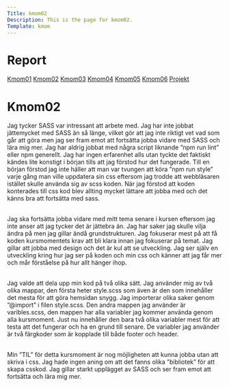 ```yaml
---
Title: kmom02
Description: This is the page for kmom02.
Template: kmom
---
```


Report
==========================

<div class="container-report">
<div class="kmom-report report">
    <a class="kmom-a" href="kmom01">Kmom01</a>
    <a class="kmom-a" href="kmom02">Kmom02</a>
    <a class="kmom-a" href="kmom03">Kmom03</a>
    <a class="kmom-a" href="kmom04">Kmom04</a>
    <a class="kmom-a" href="kmom05">Kmom05</a>
    <a class="kmom-a" href="kmom06">Kmom06</a>
    <a class="kmom-a" href="kmom10">Projekt</a>
</div>
<div class="kmom-report text">
    <h1>Kmom02</h1>
Jag tycker SASS var intressant att arbete med. Jag har inte jobbat jättemycket med SASS än så länge, vilket gör att jag inte riktigt vet vad som går att göra men jag ser fram emot att fortsätta jobba vidare med SASS och lära mig mer. Jag har aldrig jobbat med några script liknande ”npm run lint” eller npm generellt. Jag har ingen erfarenhet alls utan tyckte det faktiskt kändes lite konstigt i början tills att jag förstod hur det fungerade. Till en början förstod jag inte häller att man var tvungen att köra ”npm run style” varje gång man ville uppdatera sin css eftersom jag trodde att webbläsaren istället skulle använda sig av scss koden. När jag förstod att koden konterades till css kod blev allting mycket lättare att jobba med och det känns bra att fortsätta med sass.<br><br>
 
Jag ska fortsätta jobba vidare med mitt tema senare i kursen eftersom jag inte anser att jag tycker det är jättebra än. Jag har saker jag skulle vilja ändra på men jag gillar ändå grundstrukturen. Jag fokuserar mest på att få koden kursmomentets krav att bli klara innan jag fokuserar på temat. Jag gillar att jobba med design och det är kul att se utveckling. Jag ser själv en utveckling kring hur jag ser på koden och min css och känner att jag får mer och mår förståelse på hur allt hänger ihop.<br><br> 

Jag valde att dela upp min kod på två olika sätt. Jag använder mig av två olika mappar, den första heter style.scss som även är den som innehåller det mesta för att göra hemsidan snygg. Jag importerar olika saker genom ”@import” i filen style.scss. Den andra mappen jag använder är varibles.scss, den mappen har alla variabler jag kommer använda genom alla kursmoment. Just nu innehåller den bara två olika variabler mest för att testa att det fungerar och ha en grund till senare. De variabler jag använder är två färgkoder som är kopplade till både footer och header.<br><br>

Min ”TIL” för detta kursmoment är nog möjligheten att kunna jobba utan att skriva i css. Jag hade ingen aning om att det fanns olika ”bibliotek” för att skapa csskod. Jag gillar starkt upplägget av SASS och ser fram emot att fortsätta och lära mig mer.<br><br>
</div>
</div>

